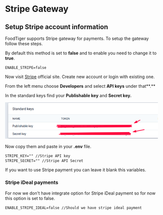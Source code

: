 # Stripe Gateway

## Setup Stripe account information

FoodTiger supports Stripe gateway for payments. To setup the gateway follow these steps.

By default this method is set to **false** and to enable you need to change it to **true**.

```text
ENABLE_STRIPE=false
```

Now visit [Stripe](https://stripe.com) official site. Create new account or login with existing one.

From the left menu choose **Developers** and select **API keys** under that**.**

In the standard keys find your **Publishable key** and **Secret key.**

![](../.gitbook/assets/screenshot%20%289%29.png)

Now copy them and paste in your **.env** file.

```text
STRIPE_KEY="" //Stripe API key
STRIPE_SECRET="" //Stripe API Secret
```

If you want to use Stripe payment you can leave it blank this variables.



### Stripe iDeal payments

For now we don't have integrate option for Stripe iDeal payment so for now this option is set to false.

```text
ENABLE_STRIPE_IDEAL=false //Should we have stripe ideal payment
```













